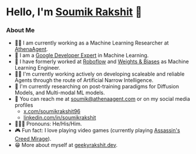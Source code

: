 # Hello, I'm [Soumik Rakshit](https://geekyrakshit.dev/) 👋

### About Me

- 🧑‍💻 I am currently working as a Machine Learning Researcher at [AthenaAgent](https://athenaagent.com/).
- 📣 I am a [Google Developer Expert](https://developers.google.com/community/experts/directory/profile/profile-soumik-rakshit) in Machine Learning.
- 💼 I have formerly worked at [Roboflow](https://roboflow.com/) and [Weights & Biases](https://wandb.ai/site) as Machine Learning Engineer.
- 👷‍♂️ I'm currently working actively on developing scaleable and reliable Agents through the route of Artificial Narrow Intelligence.
- 🌱 I'm currently researching on post-training paradigms for Diffusion Models, and Multi-modal ML models.
- 📲 You can reach me at soumik@athenaagent.com or on my social media profiles
  - [x.com/soumikrakshit96](https://x.com/soumikrakshit96)
  - [linkedin.com/in/soumikrakshit](https://linkedin.com/in/soumikrakshit)
- 🧔🏽‍♂️ Pronouns: He/His/Him.
- 🎮 Fun fact: I love playing video games (currently playing [Assassin's Creed Mirage](https://www.playstation.com/en-in/games/assassins-creed-mirage/)).
- 😁 More about myself at [geekyrakshit.dev](https://geekyrakshit.dev).
